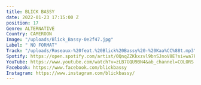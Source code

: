 ```yaml
---
title: BLICK BASSY
date: 2022-01-23 17:15:00 Z
position: 17
Genre: ALTERNATIVE
Country: CAMEROON
Image: "/uploads/Blick_Bassy-0e2f47.jpg"
Label: " NO FORMAT"
Track: "/uploads/Roseaux-%20feat.%20Blick%20Bassy%20-%20Kaa%CC%88t.mp3"
Spotify: https://open.spotify.com/artist/0QnqZZKkxzvl9bnSJnoV8E?si=wa7PgQ7vQSS9RaPWN9rZ0A
YouTube: https://www.youtube.com/watch?v=zLB7GQU9BN4&ab_channel=COLORS
Facebook: https://www.facebook.com/blickbassy
Instagram: https://www.instagram.com/blickbassy/
---
```


